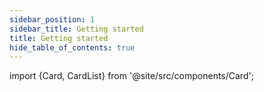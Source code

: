 ```yaml
---
sidebar_position: 1
sidebar_title: Getting started
title: Getting started
hide_table_of_contents: true
---
```


import {Card, CardList} from '@site/src/components/Card';

<CardList>
  <Card label="iX design kits" isPrimary={true} size="big" link="design-kit" icon="disk" />
  <Card label="iX for developers" link="getting-started" icon="rocket"/>
  <Card label="Industrial icon system" link="icon-library/icons" icon="language" />
  <Card label="Color palette" link="theming/colors" icon="bulb"/>
  <Card label="Font System" link="theming/fonts" icon="book"/>
  <Card label="Components" link="controls/navigation/basic-navigation" icon="configuration" />
</CardList>
